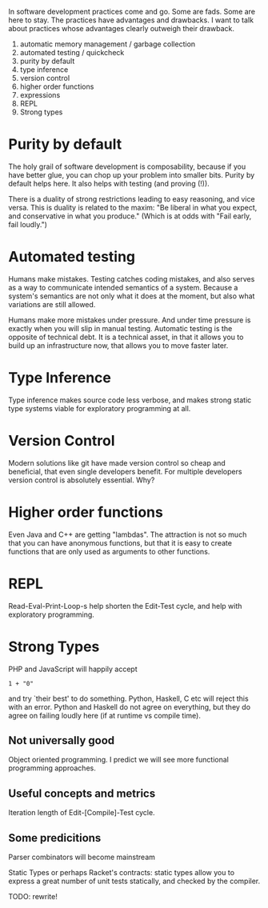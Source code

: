 In software development practices come and go.  Some are fads.  Some
are here to stay.  The practices have advantages and drawbacks.  I
want to talk about practices whose advantages clearly outweigh their
drawback.

1. automatic memory management / garbage collection
2. automated testing / quickcheck
3. purity by default
4. type inference
5. version control
6. higher order functions
7. expressions
8. REPL
9. Strong types

Purity by default
=================

The holy grail of software development is composability, because if
you have better glue, you can chop up your problem into smaller bits.
Purity by default helps here.  It also helps with testing (and proving
(!)).

There is a duality of strong restrictions leading to easy reasoning,
and vice versa.  This is duality is related to the maxim: "Be liberal
in what you expect, and conservative in what you produce." (Which is
at odds with "Fail early, fail loudly.")

Automated testing
=================

Humans make mistakes.  Testing catches coding mistakes, and also
serves as a way to communicate intended semantics of a system.
Because a system's semantics are not only what it does at the moment,
but also what variations are still allowed.

Humans make more mistakes under pressure.  And under time pressure is
exactly when you will slip in manual testing.  Automatic testing is
the opposite of technical debt.  It is a technical asset, in that it
allows you to build up an infrastructure now, that allows you to move
faster later.

Type Inference
==============

Type inference makes source code less verbose, and makes strong static
type systems viable for exploratory programming at all.

Version Control
===============

Modern solutions like git have made version control so cheap and
beneficial, that even single developers benefit.  For multiple
developers version control is absolutely essential.  Why?

Higher order functions
======================

Even Java and C++ are getting "lambdas".  The attraction is not so
much that you can have anonymous functions, but that it is easy to
create functions that are only used as arguments to other functions.

REPL
====

Read-Eval-Print-Loop-s help shorten the Edit-Test cycle, and help with
exploratory programming.

Strong Types
============

PHP and JavaScript will happily accept

    1 + "0"

and try `their best' to do something.  Python, Haskell, C etc will
reject this with an error.  Python and Haskell do not agree on
everything, but they do agree on failing loudly here (if at runtime vs
compile time).

Not universally good
--------------------

Object oriented programming.  I predict we will see more functional
programming approaches.


Useful concepts and metrics
---------------------------

Iteration length of Edit-[Compile]-Test cycle.

Some predicitions
-----------------

Parser combinators will become mainstream

Static Types or perhaps Racket's contracts: static types allow you to
express a great number of unit tests statically, and checked by the
compiler.

TODO: rewrite!
